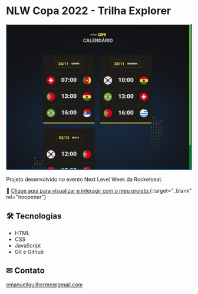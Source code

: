 # NLW Copa 2022 - Trilha Explorer

![preview](./.github/preview.jpg)

Projeto desenvolvido no evento Next Level Week da Rocketseat.

🔗 [Clique aqui para visualizar e interagir com o meu projeto.](https://guilhermeemanuell.github.io/nlw-copa-explorer/){:target="_blank" rel="noopener"}

## 🛠 Tecnologias

- HTML
- CSS
- JavaScript
- Git e Github

## ✉ Contato

emanuellguilherme@gmail.com
